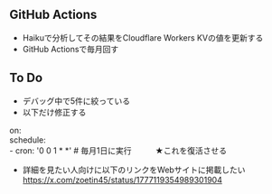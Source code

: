## GitHub Actions
- Haikuで分析してその結果をCloudflare Workers KVの値を更新する
- GitHub Actionsで毎月回す

## To Do
- デバッグ中で5件に絞っている
- 以下だけ修正する

on:<br>
  schedule:<br>
    - cron: '0 0 1 * *' # 毎月1日に実行　　　★これを復活させる

- 詳細を見たい人向けに以下のリンクをWebサイトに掲載したい
https://x.com/zoetin45/status/1777119354989301904

